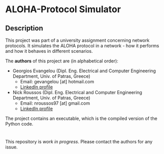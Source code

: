 # ALOHA-Protocol Simulator
## Description
This project was part of a university assignment concerning network protocols. It simulates the ALOHA protocol in a network - how it performs and how it behaves in different scenarios.

The **authors** of this project are (in alphabetical order):
- Georgios Evangelou (Dipl. Eng. Electrical and Computer Engineering Department, Univ. of Patras, Greece)
  - Email: gevangelou [at] hotmail.com
  - [LinkedIn profile](https://www.linkedin.com/in/georgios-evangelou-2a389b167/)
- Nick Roussos (Dipl. Eng. Electrical and Computer Engineering Department, Univ. of Patras, Greece)
  - Email: nroussos97 [at] gmail.com
  - [LinkedIn profile](https://www.linkedin.com/in/nick-roussos-205)

The project contains an executable, which is the compiled version of the Python code.

# 
This repository is _work in progress_. Please contact the authors for any issue.
